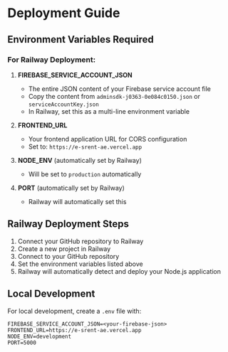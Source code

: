 # Deployment Guide

## Environment Variables Required

### For Railway Deployment:

1. **FIREBASE_SERVICE_ACCOUNT_JSON**
   - The entire JSON content of your Firebase service account file
   - Copy the content from `adminsdk-j0363-0e084c0150.json` or `serviceAccountKey.json`
   - In Railway, set this as a multi-line environment variable

2. **FRONTEND_URL**
   - Your frontend application URL for CORS configuration
   - Set to: `https://e-srent-ae.vercel.app`

3. **NODE_ENV** (automatically set by Railway)
   - Will be set to `production` automatically

4. **PORT** (automatically set by Railway)
   - Railway will automatically set this

## Railway Deployment Steps

1. Connect your GitHub repository to Railway
2. Create a new project in Railway
3. Connect to your GitHub repository
4. Set the environment variables listed above
5. Railway will automatically detect and deploy your Node.js application

## Local Development

For local development, create a `.env` file with:
```
FIREBASE_SERVICE_ACCOUNT_JSON=<your-firebase-json>
FRONTEND_URL=https://e-srent-ae.vercel.app
NODE_ENV=development
PORT=5000
``` 